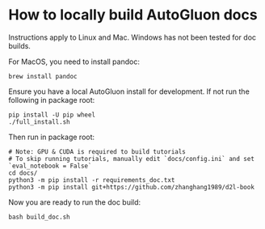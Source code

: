 # How to locally build AutoGluon docs 

Instructions apply to Linux and Mac. Windows has not been tested for doc builds.

For MacOS, you need to install pandoc:

```
brew install pandoc
```

Ensure you have a local AutoGluon install for development. If not run the following in package root:

```
pip install -U pip wheel
./full_install.sh
```

Then run in package root:

```
# Note: GPU & CUDA is required to build tutorials
# To skip running tutorials, manually edit `docs/config.ini` and set `eval_notebook = False`
cd docs/
python3 -m pip install -r requirements_doc.txt
python3 -m pip install git+https://github.com/zhanghang1989/d2l-book
```

Now you are ready to run the doc build:

```
bash build_doc.sh
```
